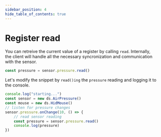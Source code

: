 ```yaml
---
sidebar_position: 4
hide_table_of_contents: true
---
```


# Register read

You can retreive the current value of a register by calling `read`.
Internally, the client will handle all the necessary syncronization and communication with the sensor.

```ts no-build no-run
const pressure = sensor.pressure.read()
```

Let's modify the snippet by `read()ing` the `pressure` reading
and logging it to the console.

```ts
console.log("starting...")
const sensor = new ds.AirPressure()
const mouse = new ds.HidMouse()
// listen for pressure changes
sensor.pressure.onChange(10, () => {
    // read sensor reading
    const pressure = sensor.pressure.read()
    console.log(pressure)
})
```
